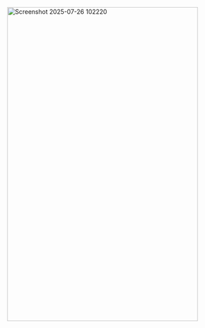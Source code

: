 <img width="440" height="726" alt="Screenshot 2025-07-26 102220" src="https://github.com/user-attachments/assets/1d4c3e1c-bbbc-4c43-bd9d-c2ab7ee88edf" />
